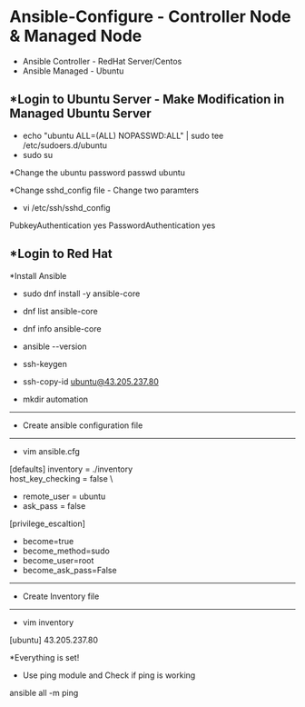 # Ansible-Configure - Controller Node & Managed Node

- Ansible Controller - RedHat Server/Centos
- Ansible Managed - Ubuntu

*Login to Ubuntu Server - Make Modification in Managed Ubuntu Server
---------------------------------------------------------------------

* echo "ubuntu ALL=(ALL) NOPASSWD:ALL" | sudo tee /etc/sudoers.d/ubuntu
* sudo su

*Change the ubuntu password
passwd ubuntu

*Change sshd_config file - Change two paramters

* vi /etc/ssh/sshd_config

PubkeyAuthentication yes
PasswordAuthentication yes


*Login to Red Hat
------------------------------------------------------
*Install Ansible

* sudo dnf install -y ansible-core

* dnf list ansible-core

* dnf info ansible-core

* ansible --version

* ssh-keygen

* ssh-copy-id ubuntu@43.205.237.80

* mkdir automation

----------------------------------
* Create ansible configuration file
------------------------------------
* vim ansible.cfg

[defaults]
inventory = ./inventory \
host_key_checking = false \
- remote_user = ubuntu
- ask_pass = false

[privilege_escaltion]
- become=true
- become_method=sudo
- become_user=root
- become_ask_pass=False

-----------------------
* Create Inventory file
------------------------
* vim inventory

[ubuntu]
43.205.237.80

*Everything is set!

* Use ping module and Check if ping is working

ansible all -m ping
